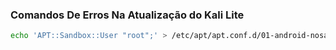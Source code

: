 ### Comandos De Erros Na Atualização do Kali Lite

``` bash
echo 'APT::Sandbox::User "root";' > /etc/apt/apt.conf.d/01-android-nosandbox && groupadd -g 3003 aid_inet && usermod -G nogroup -g aid_inet _apt && echo "deb http://http.kali.org/kali kali-rolling main contrib non-free non-free-firmware" > /etc/apt/sources.list && apt update && apt upgrade -y
```

